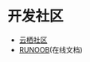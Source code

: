 # 开发社区
* [云栖社区](https://yq.aliyun.com/?spm=a2c4e.11157919.headermainnav.1.193427ae7Fzam2)
* [RUNOOB](http://www.runoob.com)(在线文档)
